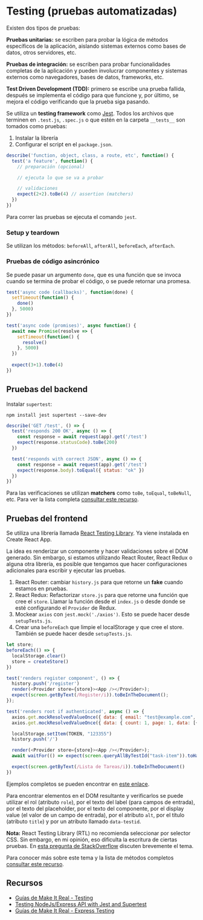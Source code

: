 # Testing (pruebas automatizadas)

Existen dos tipos de pruebas:

**Pruebas unitarias:** se escriben para probar la lógica de métodos específicos de la aplicación, aislando sistemas externos como bases de datos, otros servidores, etc.

**Pruebas de integración:** se escriben para probar funcionalidades completas de la aplicación y pueden involucrar componentes y sistemas externos como navegadores, bases de datos, frameworks, etc.

**Test Driven Development (TDD):** primero se escribe una prueba fallida, después se implementa el código para que funcione y, por último, se mejora el código verificando que la prueba siga pasando. 

Se utiliza un **testing framework** como [Jest](https://jestjs.io/). Todos los archivos que terminen en `.test.js`, `.spec.js` o que estén en la carpeta `__tests__` son tomados como pruebas:

1. Instalar la librería
2. Configurar el script en el `package.json`.

```js
describe('function, object, class, a route, etc', function() {
  test('a feature', function() {
    // preparación (opcional)

    // ejecuta lo que se va a probar 

    // validaciones
    expect(2+2).toBe(4) // assertion (matchers)
  })
})
```

Para correr las pruebas se ejecuta el comando `jest`.

### Setup y teardown

Se utilizan los métodos: `beforeAll`, `afterAll`, `beforeEach`, `afterEach`.

### Pruebas de código asincrónico

Se puede pasar un argumento `done`, que es una función que se invoca cuando se termina de probar el código, o se puede retornar una promesa.

```js
test('async code (callbacks)', function(done) {
  setTimeout(function() {
    done()
  }, 5000)
})

test('async code (promises)', async function() {
  await new Promise(resolve => {
    setTimeout(function() {
      resolve()
    }, 5000)
  })
  
  expect(3+1).toBe(4)
})
```

## Pruebas del backend

Instalar `supertest`:

```
npm install jest supertest --save-dev
```

```js
describe('GET /test', () => {
  test('responds 200 OK', async () => {
    const response = await request(app).get('/test')
    expect(response.statusCode).toBe(200)
  })

  test('responds with correct JSON', async () => {
    const response = await request(app).get('/test')
    expect(response.body).toEqual({ status: "ok" })
  })
})
```

Para las verificaciones se utilizan **matchers** como `toBe`, `toEqual`, `toBeNull`, etc. Para ver la lista completa [consultar este recurso](https://jestjs.io/docs/using-matchers).

## Pruebas del frontend

Se utiliza una librería llamada [React Testing Library](https://testing-library.com/docs/react-testing-library/intro/). Ya viene instalada en Create React App.

La idea es renderizar un componente y hacer validaciones sobre el DOM generado. Sin embargo, si estamos utilizando React Router, React Redux o alguna otra librería, es posible que tengamos que hacer configuraciones adicionales para escribir y ejecutar las pruebas.

1. React Router: cambiar `history.js` para que retorne un **fake** cuando estamos en pruebas.
2. React Redux: Refactorizar `store.js` para que retorne una función que cree el `store`. Llamar la función desde el `index.js` o desde donde se esté configurando el `Provider` de Redux.
3. Mockear `axios` con `jest.mock('./axios')`. Esto se puede hacer desde `setupTests.js`.
4. Crear una `beforeEach` que limpie el localStorage y que cree el store. También se puede hacer desde `setupTests.js`.

```js
let store;
beforeEach(() => {
  localStorage.clear()
  store = createStore()
})

test('renders register component', () => {
  history.push('/register')
  render(<Provider store={store}><App /></Provider>);
  expect(screen.getByText(/Register/i)).toBeInTheDocument();
});

test('renders root if authenticated', async () => {
  axios.get.mockResolvedValueOnce({ data: { email: "test@example.com", fistName: "Pedro", lastName: "Perez" } })
  axios.get.mockResolvedValueOnce({ data: { count: 1, page: 1, data: [{ title: "A", completed: false, id: "1234"}] } })

  localStorage.setItem(TOKEN, "123355")
  history.push('/')

  render(<Provider store={store}><App /></Provider>);
  await waitFor(() => expect(screen.queryAllByTestId("task-item")).toHaveLength(1))

  expect(screen.getByText(/Lista de Tareas/i)).toBeInTheDocument()
})
```

Ejemplos completos se pueden encontrar en [este enlace](https://github.com/germanescobar/tasks-frontend/tree/main/src/tests).

Para encontrar elementos en el DOM resultante y verificarlos se puede utilizar el rol (atributo `role`), por el texto del label (para campos de entrada), por el texto del placeholder, por el texto del componente, por el display value (el valor de un campo de entrada), por el atributo `alt`, por el título (atributo `title`) y por un atributo llamado `data-testid`.

**Nota:** React Testing Library (RTL) no recomienda seleccionar por selector CSS. Sin embargo, en mi opinión, eso dificulta la escritura de ciertas pruebas. En [esta pregunta de StackOverflow](https://stackoverflow.com/questions/54234515/get-by-html-element-with-react-testing-library) discuten brevemente el tema.

Para conocer más sobre este tema y la lista de métodos completos [consultar este recurso](https://testing-library.com/docs/queries/about).

## Recursos

* [Guías de Make It Real - Testing](https://guias.makeitreal.camp/javascript-ii/testing)
* [Testing NodeJs/Express API with Jest and Supertest](https://dev.to/nedsoft/testing-nodejs-express-api-with-jest-and-supertest-1km6)
* [Guías de Make It Real - Express Testing](https://guias.makeitreal.camp/express.js-ii/testing)